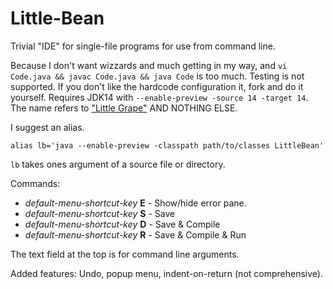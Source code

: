 # Little-Bean
Trivial "IDE" for single-file programs for use from command line.

Because I don't want wizzards and much getting in my way, and `vi Code.java && javac Code.java && java Code` is too much.
Testing is not supported.
If you don't like the hardcode configuration it, fork and do it yourself.
Requires JDK14 with `--enable-preview -source 14 -target 14`.
The name refers to ["Little Grape"](https://www.youtube.com/watch?v=omAv1X6NOKg) AND NOTHING ELSE.

I suggest an alias.

    alias lb='java --enable-preview -classpath path/to/classes LittleBean'

`lb` takes ones argument of a source file or directory.

Commands:

 * *default-menu-shortcut-key* **E** - Show/hide error pane.
 * *default-menu-shortcut-key* **S** - Save
 * *default-menu-shortcut-key* **D** - Save & Compile
 * *default-menu-shortcut-key* **R** - Save & Compile & Run

The text field at the top is for command line arguments.

Added features: Undo, popup menu, indent-on-return (not comprehensive).
